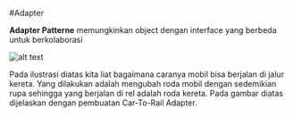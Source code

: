 #Adapter

**Adapter Patterne** memungkinkan object dengan interface yang berbeda untuk berkolaborasi 

![alt text](https://refactoring.guru/images/patterns/content/adapter/adapter-en-2x.png)

Pada ilustrasi diatas kita liat bagaimana caranya mobil bisa berjalan di jalur kereta. Yang dilakukan adalah mengubah roda mobil dengan sedemikian rupa sehingga yang berjalan di rel adalah roda kereta. Pada gambar diatas dijelaskan dengan pembuatan Car-To-Rail Adapter.

